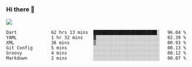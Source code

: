 ### Hi there 👋

<!--
**guozhigq/guozhigq** is a ✨ _special_ ✨ repository because its `README.md` (this file) appears on your GitHub profile.

Here are some ideas to get you started:

- 🔭 I’m currently working on ...
- 🌱 I’m currently learning ...
- 👯 I’m looking to collaborate on ...
- 🤔 I’m looking for help with ...
- 💬 Ask me about ...
- 📫 How to reach me: ...
- 😄 Pronouns: ...
- ⚡ Fun fact: ...
-->
![](https://github-readme-stats.vercel.app/api?username=guozhigq&show_icons=true)
<!--START_SECTION:waka-->

```text
Dart             62 hrs 13 mins  ████████████████████████░   96.04 %
YAML             1 hr 32 mins    ▓░░░░░░░░░░░░░░░░░░░░░░░░   02.39 %
XML              36 mins         ▒░░░░░░░░░░░░░░░░░░░░░░░░   00.93 %
Git Config       5 mins          ░░░░░░░░░░░░░░░░░░░░░░░░░   00.13 %
Groovy           4 mins          ░░░░░░░░░░░░░░░░░░░░░░░░░   00.12 %
Markdown         2 mins          ░░░░░░░░░░░░░░░░░░░░░░░░░   00.07 %
```

<!--END_SECTION:waka-->
